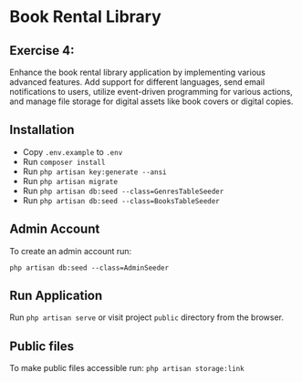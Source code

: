 #  Book Rental Library

## Exercise 4: 

Enhance the book rental library application by implementing various advanced features. Add support for different languages, send email notifications to users, utilize event-driven programming for various actions, and manage file storage for digital assets like book covers or digital copies.


## Installation

- Copy `.env.example` to `.env`
- Run `composer install`
- Run `php artisan key:generate --ansi`
- Run `php artisan migrate`
- Run `php artisan db:seed --class=GenresTableSeeder`
- Run `php artisan db:seed --class=BooksTableSeeder`

## Admin Account

To create an admin account run:

`php artisan db:seed --class=AdminSeeder`

## Run Application

Run `php artisan serve` or visit project `public` directory from the browser.

## Public files

To make public  files accessible run: `php artisan storage:link`
